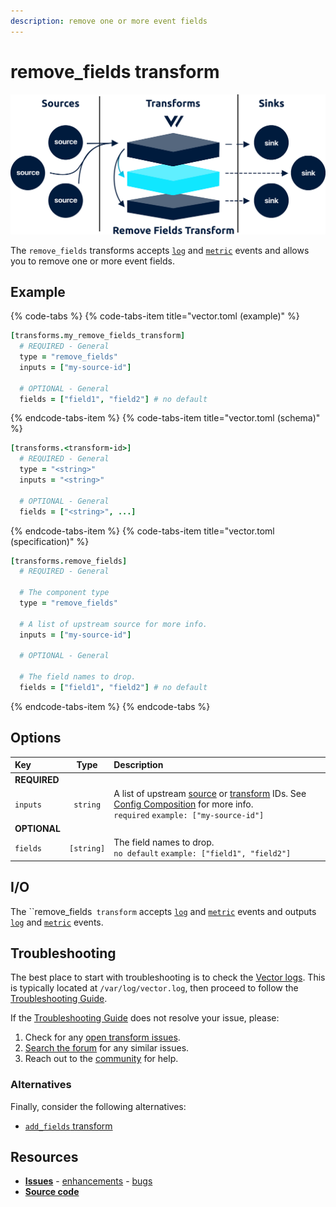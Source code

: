 ```yaml
---
description: remove one or more event fields
---
```


<!---
!!!WARNING!!!!

This file is autogenerated! Please do not manually edit this file.
Instead, please modify the contents of `dist/config/schema.toml`.
-->


# remove_fields transform

![](../../../assets/remove_fields-transform.svg)


The `remove_fields` transforms accepts [`log`][log_event] and [`metric`][metric_event] events and allows you to remove one or more event fields.

## Example

{% code-tabs %}
{% code-tabs-item title="vector.toml (example)" %}
```coffeescript
[transforms.my_remove_fields_transform]
  # REQUIRED - General
  type = "remove_fields"
  inputs = ["my-source-id"]

  # OPTIONAL - General
  fields = ["field1", "field2"] # no default
```
{% endcode-tabs-item %}
{% code-tabs-item title="vector.toml (schema)" %}
```coffeescript
[transforms.<transform-id>]
  # REQUIRED - General
  type = "<string>"
  inputs = "<string>"

  # OPTIONAL - General
  fields = ["<string>", ...]
```
{% endcode-tabs-item %}
{% code-tabs-item title="vector.toml (specification)" %}
```coffeescript
[transforms.remove_fields]
  # REQUIRED - General

  # The component type
  type = "remove_fields"

  # A list of upstream source for more info.
  inputs = ["my-source-id"]

  # OPTIONAL - General

  # The field names to drop.
  fields = ["field1", "field2"] # no default
```
{% endcode-tabs-item %}
{% endcode-tabs %}

## Options

| Key  | Type  | Description |
| :--- | :---: | :---------- |
| **REQUIRED** | | |
| `inputs` | `string` | A list of upstream [source][sources] or [transform][transforms] IDs. See [Config Composition][config_composition] for more info.<br />`required` `example: ["my-source-id"]` |
| **OPTIONAL** | | |
| `fields` | `[string]` | The field names to drop.<br />`no default` `example: ["field1", "field2"]` |

## I/O

The ``remove_fields` transform` accepts [`log`][log_event] and [`metric`][metric_event] events and outputs [`log`][log_event] and [`metric`][metric_event] events.





## Troubleshooting

The best place to start with troubleshooting is to check the
[Vector logs][monitoring_logs]. This is typically located at
`/var/log/vector.log`, then proceed to follow the
[Troubleshooting Guide][troubleshooting].

If the [Troubleshooting Guide][troubleshooting] does not resolve your
issue, please:

1. Check for any [open transform issues](https://github.com/timberio/vector/issues?q=is%3Aopen+is%3Aissue+label%3A%22Transform%3A+remove_fields%22).
2. [Search the forum][search_forum] for any similar issues.
2. Reach out to the [community][community] for help.

### Alternatives

Finally, consider the following alternatives:

* [`add_fields` transform][add_fields_transform]

## Resources

* [**Issues**](https://github.com/timberio/vector/issues?q=is%3Aopen+is%3Aissue+label%3A%22Transform%3A+remove_fields%22) - [enhancements](https://github.com/timberio/vector/issues?q=is%3Aopen+is%3Aissue+label%3A%22Transform%3A+remove_fields%22+label%3A%22Type%3A+Enhancement%22) - [bugs](https://github.com/timberio/vector/issues?q=is%3Aopen+is%3Aissue+label%3A%22Transform%3A+remove_fields%22+label%3A%22Type%3A+Bug%22)
* [**Source code**](https://github.com/timberio/vector/tree/master/src/transform/remove_fields.rs)


[log_event]: "../../../about/data-model.md#log"
[metric_event]: "../../../about/data-model.md#metric"
[sources]: "../../../usage/configuration/sources"
[transforms]: "../../../usage/configuration/transforms"
[config_composition]: "../../../usage/configuration/README.md#composition"
[monitoring_logs]: "../../../administration/moonitoring.md#logs"
[troubleshooting]: "../../../usages/guides/troubleshooting.md"
[search_forum]: "https://forum.vectorproject.io/search?expanded=true"
[community]: "https://vectorproject.io/community"
[add_fields_transform]: "../../../usage/configuration/transforms/add_fields.md"

